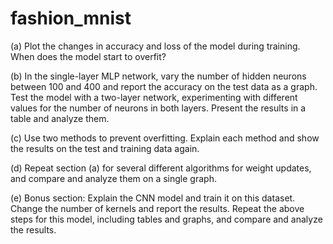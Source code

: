 # fashion_mnist
(a) Plot the changes in accuracy and loss of the model during training. When does the model start to overfit?

(b) In the single-layer MLP network, vary the number of hidden neurons between 100 and 400 and report the accuracy on the test data as a graph. Test the model with a two-layer network, experimenting with different values for the number of neurons in both layers. Present the results in a table and analyze them.

(c) Use two methods to prevent overfitting. Explain each method and show the results on the test and training data again.

(d) Repeat section (a) for several different algorithms for weight updates, and compare and analyze them on a single graph.

(e) Bonus section: Explain the CNN model and train it on this dataset. Change the number of kernels and report the results. Repeat the above steps for this model, including tables and graphs, and compare and analyze the results.
